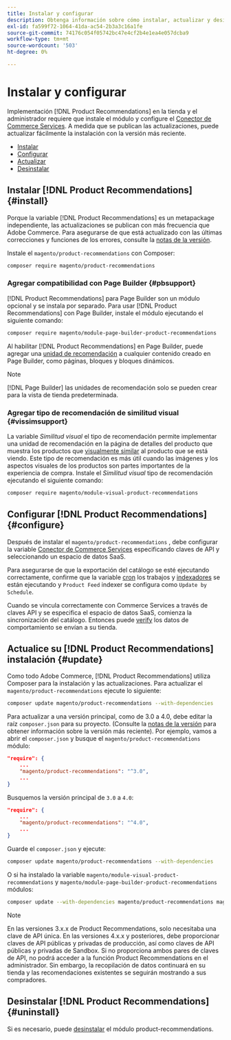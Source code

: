 ```yaml
---
title: Instalar y configurar
description: Obtenga información sobre cómo instalar, actualizar y desinstalar [!DNL Product Recommendations].
exl-id: fa599f72-1064-41da-ac54-2b3a3c16a1fe
source-git-commit: 74176c054f05742bc47e4cf2b4e1ea4e057dcba9
workflow-type: tm+mt
source-wordcount: '503'
ht-degree: 0%

---
```


# Instalar y configurar

Implementación [!DNL Product Recommendations] en la tienda y el administrador requiere que instale el módulo y configure el [Conector de Commerce Services](../landing/saas.md). A medida que se publican las actualizaciones, puede actualizar fácilmente la instalación con la versión más reciente.

- [Instalar](#install)
- [Configurar](#configure)
- [Actualizar](#update)
- [Desinstalar](#uninstall)

## Instalar [!DNL Product Recommendations] {#install}

Porque la variable [!DNL Product Recommendations] es un metapackage independiente, las actualizaciones se publican con más frecuencia que Adobe Commerce. Para asegurarse de que está actualizado con las últimas correcciones y funciones de los errores, consulte la [notas de la versión](release-notes.md).

Instale el `magento/product-recommendations` con Composer:

```bash
composer require magento/product-recommendations
```

### Agregar compatibilidad con Page Builder {#pbsupport}

[!DNL Product Recommendations] para Page Builder son un módulo opcional y se instala por separado. Para usar [!DNL Product Recommendations] con Page Builder, instale el módulo ejecutando el siguiente comando:

```bash
composer require magento/module-page-builder-product-recommendations
```

Al habilitar [!DNL Product Recommendations] en Page Builder, puede agregar una [unidad de recomendación](https://docs.magento.com/user-guide/cms/page-builder-add-recommendations.html) a cualquier contenido creado en Page Builder, como páginas, bloques y bloques dinámicos.

>[!NOTE]
>
>[!DNL Page Builder] las unidades de recomendación solo se pueden crear para la vista de tienda predeterminada.

### Agregar tipo de recomendación de similitud visual {#vissimsupport}

La variable _Similitud visual_ el tipo de recomendación permite implementar una unidad de recomendación en la página de detalles del producto que muestra los productos que [visualmente similar](type.md#visualsim) al producto que se está viendo. Este tipo de recomendación es más útil cuando las imágenes y los aspectos visuales de los productos son partes importantes de la experiencia de compra. Instale el _Similitud visual_ tipo de recomendación ejecutando el siguiente comando:

```bash
composer require magento/module-visual-product-recommendations
```

## Configurar [!DNL Product Recommendations] {#configure}

Después de instalar el `magento/product-recommendations` , debe configurar la variable [Conector de Commerce Services](https://docs.magento.com/user-guide/configuration/services/saas.html) especificando claves de API y seleccionando un espacio de datos SaaS.

Para asegurarse de que la exportación del catálogo se esté ejecutando correctamente, confirme que la variable [cron](https://devdocs.magento.com/guides/v2.4/config-guide/cli/config-cli-subcommands-cron.html) los trabajos y [indexadores](https://devdocs.magento.com/guides/v2.4/config-guide/cli/config-cli-subcommands-index.html) se están ejecutando y `Product Feed` indexer se configura como `Update by Schedule`.

Cuando se vincula correctamente con Commerce Services a través de claves API y se especifica el espacio de datos SaaS, comienza la sincronización del catálogo. Entonces puede [verify](verify.md) los datos de comportamiento se envían a su tienda.

## Actualice su [!DNL Product Recommendations] instalación {#update}

Como todo Adobe Commerce, [!DNL Product Recommendations] utiliza Composer para la instalación y las actualizaciones. Para actualizar el `magento/product-recommendations` ejecute lo siguiente:

```bash
composer update magento/product-recommendations --with-dependencies
```

Para actualizar a una versión principal, como de 3.0 a 4.0, debe editar la raíz `composer.json` para su proyecto. (Consulte la [notas de la versión](release-notes.md) para obtener información sobre la versión más reciente). Por ejemplo, vamos a abrir el `composer.json` y busque el `magento/product-recommendations` módulo:

```json
"require": {
    ...
    "magento/product-recommendations": "^3.0",
    ...
}
```

Busquemos la versión principal de `3.0` a `4.0`:

```json
"require": {
    ...
    "magento/product-recommendations": "^4.0",
    ...
}
```

Guarde el `composer.json` y ejecute:

```bash
composer update magento/product-recommendations --with-dependencies
```

O si ha instalado la variable `magento/module-visual-product-recommendations` y `magento/module-page-builder-product-recommendations` módulos:

```bash
composer update --with-dependencies magento/product-recommendations magento/module-visual-product-recommendations magento/module-page-builder-product-recommendations
```

>[!NOTE]
>
> En las versiones 3.x.x de Product Recommendations, solo necesitaba una clave de API única. En las versiones 4.x.x y posteriores, debe proporcionar claves de API públicas y privadas de producción, así como claves de API públicas y privadas de Sandbox. Si no proporciona ambos pares de claves de API, no podrá acceder a la función Product Recommendations en el administrador. Sin embargo, la recopilación de datos continuará en su tienda y las recomendaciones existentes se seguirán mostrando a sus compradores.

## Desinstalar [!DNL Product Recommendations] {#uninstall}

Si es necesario, puede [desinstalar](https://devdocs.magento.com/guides/v2.4/install-gde/install/cli/install-cli-uninstall-mods.html) el módulo product-recommendations.
